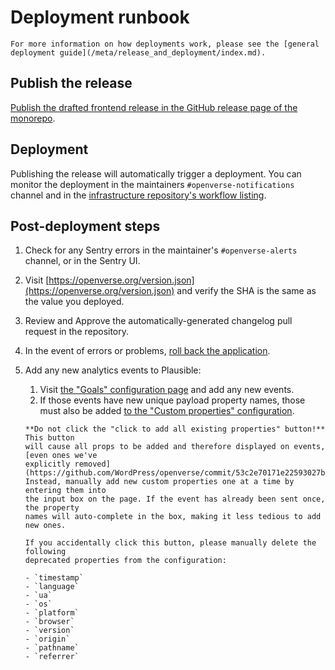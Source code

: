 # Deployment runbook

```{tip}
For more information on how deployments work, please see the [general deployment guide](/meta/release_and_deployment/index.md).
```

## Publish the release

[Publish the drafted frontend release in the GitHub release page of the monorepo](/meta/release_and_deployment/index.md#how-to-publish-a-release).

## Deployment

Publishing the release will automatically trigger a deployment. You can monitor
the deployment in the maintainers `#openverse-notifications` channel and in the
[infrastructure repository's workflow listing](https://github.com/WordPress/openverse-infrastructure/actions).

## Post-deployment steps

1. Check for any Sentry errors in the maintainer's `#openverse-alerts` channel,
   or in the Sentry UI.
1. Visit
   [https://openverse.org/version.json](https://openverse.org/version.json) and
   verify the SHA is the same as the value you deployed.
1. Review and Approve the automatically-generated changelog pull request in the
   repository.
1. In the event of errors or problems,
   [roll back the application](/meta/release_and_deployment/index.md#force-a-deployment-to-a-specific-version-roll-back-redeploy-re-run-etc).
1. Add any new analytics events to Plausible:

   1. Visit
      [the "Goals" configuration page](https://plausible.io/openverse.org/settings/goals)
      and add any new events.
   1. If those events have new unique payload property names, those must also be
      added
      [to the "Custom properties" configuration](https://plausible.io/openverse.org/settings/properties).

   ```{warning}
   **Do not click the "click to add all existing properties" button!** This button
   will cause all props to be added and therefore displayed on events, [even ones we've
   explicitly removed](https://github.com/WordPress/openverse/commit/53c2e70171e22593027b184b599c530a47429a03).
   Instead, manually add new custom properties one at a time by entering them into
   the input box on the page. If the event has already been sent once, the property
   names will auto-complete in the box, making it less tedious to add new ones.

   If you accidentally click this button, please manually delete the following
   deprecated properties from the configuration:

   - `timestamp`
   - `language`
   - `ua`
   - `os`
   - `platform`
   - `browser`
   - `version`
   - `origin`
   - `pathname`
   - `referrer`
   ```
